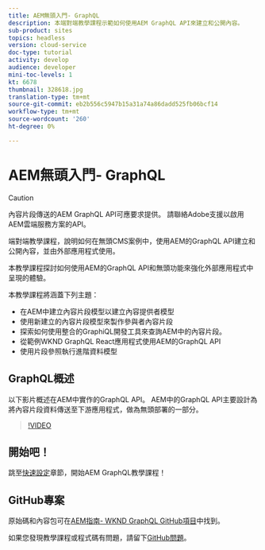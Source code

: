 ```yaml
---
title: AEM無頭入門- GraphQL
description: 本端對端教學課程示範如何使用AEM GraphQL API來建立和公開內容。
sub-product: sites
topics: headless
version: cloud-service
doc-type: tutorial
activity: develop
audience: developer
mini-toc-levels: 1
kt: 6678
thumbnail: 328618.jpg
translation-type: tm+mt
source-git-commit: eb2b556c5947b15a31a74a86dadd525fb06bcf14
workflow-type: tm+mt
source-wordcount: '260'
ht-degree: 0%

---
```



# AEM無頭入門- GraphQL

>[!CAUTION]
>
> 內容片段傳送的AEM GraphQL API可應要求提供。
> 請聯絡Adobe支援以啟用AEM雲端服務方案的API。

端對端教學課程，說明如何在無頭CMS案例中，使用AEM的GraphQL API建立和公開內容，並由外部應用程式使用。

本教學課程探討如何使用AEM的GraphQL API和無頭功能來強化外部應用程式中呈現的體驗。

本教學課程將涵蓋下列主題：

* 在AEM中建立內容片段模型以建立內容提供者模型
* 使用新建立的內容片段模型來製作參與者內容片段
* 探索如何使用整合的GraphiQL開發工具來查詢AEM中的內容片段。
* 從範例WKND GraphQL React應用程式使用AEM的GraphQL API
* 使用片段參照執行進階資料模型

## GraphQL概述

以下影片概述在AEM中實作的GraphQL API。 AEM中的GraphQL API主要設計為將內容片段資料傳送至下游應用程式，做為無頭部署的一部分。

>[!VIDEO](https://video.tv.adobe.com/v/328618/?quality=12&learn=on)

## 開始吧！

跳至[快速設定](./setup.md)章節，開始AEM GraphQL教學課程！

## GitHub專案

原始碼和內容包可在[AEM指南- WKND GraphQL GitHub項目](https://github.com/adobe/aem-guides-wknd-graphql)中找到。

如果您發現教學課程或程式碼有問題，請留下[GitHub問題](https://github.com/adobe/aem-guides-wknd-graphql/issues)。

